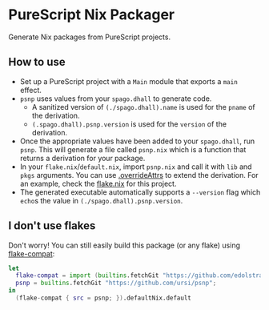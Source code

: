 # PureScript Nix Packager

Generate Nix packages from PureScript projects.

## How to use

- Set up a PureScript project with a `Main` module that exports a `main` effect.
- `psnp` uses values from your `spago.dhall` to generate code.
	- A sanitized version of `(./spago.dhall).name` is used for the `pname` of the derivation.
	- `(.spago.dhall).psnp.version` is used for the `version` of the derivation.
- Once the appropriate values have been added to your `spago.dhall`, run `psnp`. This will generate a file called `psnp.nix` which is a function that returns a derivation for your package.
- In your `flake.nix`/`default.nix`, import `psnp.nix` and call it with `lib` and `pkgs` arguments. You can use [.overrideAttrs](https://nixos.org/manual/nixpkgs/stable/#sec-pkg-overrideAttrs) to extend the derivation. For an example, check the [flake.nix](https://github.com/ursi/psnp/blob/master/flake.nix) for this project.
- The generated executable automatically supports a `--version` flag which `echo`s the value in `(./spago.dhall).psnp.version`.

## I don't use flakes

Don't worry! You can still easily build this package (or any flake) using [flake-compat](https://github.com/edolstra/flake-compat):

```nix
let
  flake-compat = import (builtins.fetchGit "https://github.com/edolstra/flake-compat");
  psnp = builtins.fetchGit "https://github.com/ursi/psnp";
in
  (flake-compat { src = psnp; }).defaultNix.default
```
